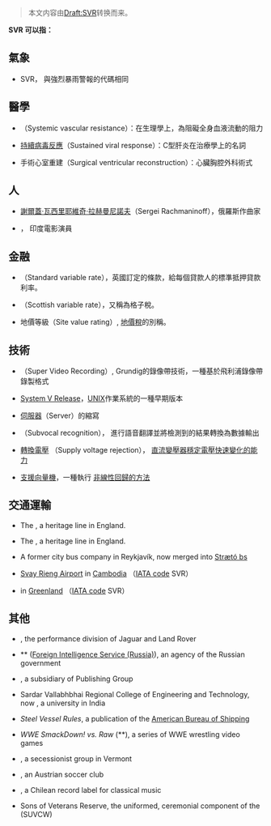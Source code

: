 > 本文内容由[Draft:SVR](https://zh.wikipedia.org/wiki/Draft:SVR)转换而来。


**SVR 可以指：**

## 氣象

  - SVR， 與強烈暴雨警報的代碼相同

## 醫學

  - （Systemic vascular resistance）：在生理學上，為阻礙全身血液流動的阻力

  - [持續病毒反應](../Page/丙型肝炎.md "wikilink")（Sustained viral response）：C型肝炎在治療學上的名詞

  - 手術心室重建（Surgical ventricular reconstruction）：心臟胸腔外科術式

## 人

  - [謝爾蓋·瓦西里耶維奇·拉赫曼尼諾夫](../Page/谢尔盖·瓦西里耶维奇·拉赫玛尼诺夫.md "wikilink")（Sergei Rachmaninoff），俄羅斯作曲家

  - ， 印度電影演員

## 金融

  - （Standard variable rate），英國訂定的條款，給每個貸款人的標準抵押貸款利率。

  - （Scottish variable rate），又稱為格子稅。

  - 地價等級（Site value rating）, [地價稅](../Page/地價稅.md "wikilink")的別稱。

## 技術

  - （Super Video Recording）, Grundig的錄像帶技術，一種基於飛利浦錄像帶錄製格式

  - [System V Release](../Page/UNIX_System_V.md "wikilink")，[UNIX](../Page/UNIX.md "wikilink")作業系統的一種早期版本

  - [伺服器](../Page/服务器.md "wikilink")（Server）的縮寫

  - （Subvocal recognition）， 進行語音翻譯並將檢測到的結果轉換為數據輸出

  - [轉換電壓](https://zh.wikipedia.org/wiki/Supply_voltage_rejection "wikilink") （Supply voltage rejection）， [直流變壓器穩定電壓快速變化的能力](../Page/直流-直流轉換器.md "wikilink")

  - [支援向量機](../Page/支持向量机.md "wikilink")，一種執行 [非線性回歸的方法](../Page/非线性回归.md "wikilink")

## 交通運輸

  - The , a heritage line in England.

  - The , a heritage line in England.

  - A former city bus company in Reykjavík, now merged into [Strætó bs](../Page/Strætó_BS.md "wikilink")

  - [Svay Rieng Airport](https://zh.wikipedia.org/wiki/Svay_Rieng_Airport "wikilink") in [Cambodia](../Page/柬埔寨.md "wikilink") （[IATA code](https://zh.wikipedia.org/wiki/国际航空运输协会机场代码 "wikilink") SVR）

  - in [Greenland](../Page/格陵兰.md "wikilink") （[IATA code](https://zh.wikipedia.org/wiki/国际航空运输协会机场代码 "wikilink") SVR）

## 其他

  - , the performance division of Jaguar and Land Rover

  - **  ([Foreign Intelligence Service (Russia)](../Page/對外情報局.md "wikilink")), an agency of the Russian government

  - , a subsidiary of  Publishing Group

  - Sardar Vallabhbhai Regional College of Engineering and Technology, now , a university in India

  - *Steel Vessel Rules*, a publication of the [American Bureau of Shipping](https://zh.wikipedia.org/wiki/美国船级社 "wikilink")

  - *WWE SmackDown\! vs. Raw* (**), a series of WWE wrestling video games

  - , a secessionist group in Vermont

  - , an Austrian soccer club

  - , a Chilean record label for classical music

  - Sons of Veterans Reserve, the uniformed, ceremonial component of the  (SUVCW)